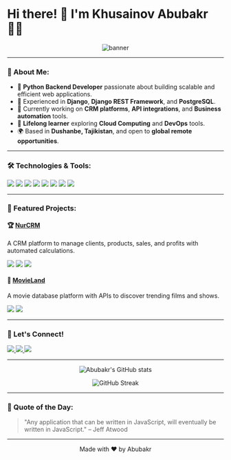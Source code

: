 # Hi there! 👋 I'm Khusainov Abubakr 👨‍💻

<p align="center">
  <img src="https://github.com/AbubakrKhusainov/AbubakrKhusainov/raw/main/banner.png" alt="banner" />
</p>

---

### 🚀 About Me:
- 🐍 **Python Backend Developer** passionate about building scalable and efficient web applications.
- 🌟 Experienced in **Django**, **Django REST Framework**, and **PostgreSQL**.
- 💼 Currently working on **CRM platforms**, **API integrations**, and **Business automation** tools.
- 🌱 **Lifelong learner** exploring **Cloud Computing** and **DevOps** tools.
- 🌍 Based in **Dushanbe, Tajikistan**, and open to **global remote opportunities**.

---

### 🛠️ Technologies & Tools:
<p>
  <img src="https://img.shields.io/badge/Python-3776AB?style=for-the-badge&logo=python&logoColor=white" />
  <img src="https://img.shields.io/badge/Django-092E20?style=for-the-badge&logo=django&logoColor=white" />
  <img src="https://img.shields.io/badge/PostgreSQL-4169E1?style=for-the-badge&logo=postgresql&logoColor=white" />
  <img src="https://img.shields.io/badge/REST_API-FF6F00?style=for-the-badge&logo=fastapi&logoColor=white" />
  <img src="https://img.shields.io/badge/Linux-FCC624?style=for-the-badge&logo=linux&logoColor=black" />
  <img src="https://img.shields.io/badge/Docker-2496ED?style=for-the-badge&logo=docker&logoColor=white" />
  <img src="https://img.shields.io/badge/HTML-E34F26?style=for-the-badge&logo=html5&logoColor=white" />
  <img src="https://img.shields.io/badge/CSS-1572B6?style=for-the-badge&logo=css3&logoColor=white" />
</p>

---

### 🌟 Featured Projects:
#### 🏆 [NurCRM](https://github.com/AbubakrKhusainov/NurCRM)
A CRM platform to manage clients, products, sales, and profits with automated calculations.
<p>
  <img src="https://img.shields.io/badge/Django-092E20?style=flat&logo=django&logoColor=white" />
  <img src="https://img.shields.io/badge/PostgreSQL-4169E1?style=flat&logo=postgresql&logoColor=white" />
  <img src="https://img.shields.io/badge/API%20Integration-FF6F00?style=flat" />
</p>

#### 🎥 [MovieLand](https://github.com/AbubakrKhusainov/MovieLand)
A movie database platform with APIs to discover trending films and shows.
<p>
  <img src="https://img.shields.io/badge/Python-3776AB?style=flat&logo=python&logoColor=white" />
  <img src="https://img.shields.io/badge/API%20Integration-FF6F00?style=flat" />
</p>

---

### 🔗 Let's Connect!
<p>
  <a href="https://www.linkedin.com/in/abubakr-khusainov/" target="_blank">
    <img src="https://img.shields.io/badge/LinkedIn-0077B5?style=for-the-badge&logo=linkedin&logoColor=white" />
  </a>
  <a href="https://github.com/AbubakrKhusainov" target="_blank">
    <img src="https://img.shields.io/badge/GitHub-181717?style=for-the-badge&logo=github&logoColor=white" />
  </a>
  <a href="mailto:abubakr.khusainov@gmail.com" target="_blank">
    <img src="https://img.shields.io/badge/Email-EA4335?style=for-the-badge&logo=gmail&logoColor=white" />
  </a>
</p>

---

<p align="center">
  <img src="https://github-readme-stats.vercel.app/api?username=AbubakrKhusainov&show_icons=true&theme=radical" alt="Abubakr's GitHub stats" />
</p>

<p align="center">
  <img src="https://github-readme-streak-stats.herokuapp.com?user=AbubakrKhusainov&theme=radical&hide_border=true&date_format=M%20j%5B%2C%20Y%5D" alt="GitHub Streak" />
</p>

---

### 💬 Quote of the Day:
> "Any application that can be written in JavaScript, will eventually be written in JavaScript." – Jeff Atwood

---
<p align="center">
  Made with ❤️ by Abubakr
</p>
